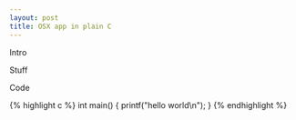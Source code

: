 ```yaml
---
layout: post
title: OSX app in plain C
---
```


Intro

Stuff

Code

{% highlight c %}
int main()
{
	printf("hello world\n");
}
{% endhighlight %}


